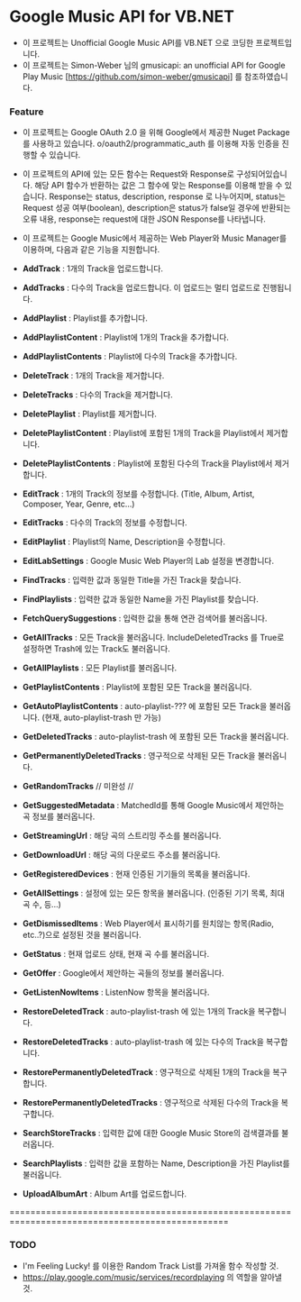 # Google Music API for VB.NET
- 이 프로젝트는 Unofficial Google Music API를 VB.NET 으로 코딩한 프로젝트입니다.
- 이 프로젝트는 Simon-Weber 님의 gmusicapi: an unofficial API for Google Play Music [https://github.com/simon-weber/gmusicapi] 를 참조하였습니다.

### Feature

- 이 프로젝트는 Google OAuth 2.0 을 위해 Google에서 제공한 Nuget Package를 사용하고 있습니다.
  o/oauth2/programmatic_auth 를 이용해 자동 인증을 진행할 수 있습니다.
  
- 이 프로젝트의 API에 있는 모든 함수는 Request와 Response로 구성되어있습니다.
  해당 API 함수가 반환하는 값은 그 함수에 맞는 Response를 이용해 받을 수 있습니다.
  Response는 status, description, response 로 나누어지며, 
  status는 Request 성공 여부(boolean), description은 status가 false일 경우에 반환되는 오류 내용, response는 request에 대한 JSON Response를 나타냅니다.

- 이 프로젝트는 Google Music에서 제공하는 Web Player와 Music Manager를 이용하며, 다음과 같은 기능을 지원합니다.
 - **AddTrack** : 1개의 Track을 업로드합니다.
 - **AddTracks** : 다수의 Track을 업로드합니다. 이 업로드는 멀티 업로드로 진행됩니다.
 - **AddPlaylist** : Playlist를 추가합니다.
 - **AddPlaylistContent** : Playlist에 1개의 Track을 추가합니다.
 - **AddPlaylistContents** : Playlist에 다수의 Track을 추가합니다.
 - **DeleteTrack** : 1개의 Track을 제거합니다.
 - **DeleteTracks** : 다수의 Track을 제거합니다.
 - **DeletePlaylist** : Playlist를 제거합니다.
 - **DeletePlaylistContent** : Playlist에 포함된 1개의 Track을 Playlist에서 제거합니다.
 - **DeletePlaylistContents** : Playlist에 포함된 다수의 Track을 Playlist에서 제거합니다.
 - **EditTrack** : 1개의 Track의 정보를 수정합니다. (Title, Album, Artist, Composer, Year, Genre, etc...)
 - **EditTracks** : 다수의 Track의 정보를 수정합니다.
 - **EditPlaylist** : Playlist의 Name, Description을 수정합니다.
 - **EditLabSettings** : Google Music Web Player의 Lab 설정을 변경합니다.
 - **FindTracks** : 입력한 값과 동일한 Title을 가진 Track을 찾습니다.
 - **FindPlaylists** : 입력한 값과 동일한 Name을 가진 Playlist를 찾습니다.
 - **FetchQuerySuggestions** : 입력한 값을 통해 연관 검색어를 불러옵니다.
 - **GetAllTracks** : 모든 Track을 불러옵니다. IncludeDeletedTracks 를 True로 설정하면 Trash에 있는 Track도 불러옵니다.
 - **GetAllPlaylists** : 모든 Playlist를 불러옵니다.
 - **GetPlaylistContents** : Playlist에 포함된 모든 Track을 불러옵니다.
 - **GetAutoPlaylistContents** : auto-playlist-??? 에 포함된 모든 Track을 불러옵니다. (현재, auto-playlist-trash 만 가능)
 - **GetDeletedTracks** : auto-playlist-trash 에 포함된 모든 Track을 불러옵니다.
 - **GetPermanentlyDeletedTracks** : 영구적으로 삭제된 모든 Track을 불러옵니다.
 - **GetRandomTracks** // 미완성 //
 - **GetSuggestedMetadata** : MatchedId를 통해 Google Music에서 제안하는 곡 정보를 불러옵니다.
 - **GetStreamingUrl** : 해당 곡의 스트리밍 주소를 불러옵니다.
 - **GetDownloadUrl** : 해당 곡의 다운로드 주소를 불러옵니다.
 - **GetRegisteredDevices** : 현재 인증된 기기들의 목록을 불러옵니다.
 - **GetAllSettings** : 설정에 있는 모든 항목을 불러옵니다. (인증된 기기 목록, 최대 곡 수, 등...)
 - **GetDismissedItems** : Web Player에서 표시하기를 원치않는 항목(Radio, etc..?)으로 설정된 것을 불러옵니다.
 - **GetStatus** : 현재 업로드 상태, 현재 곡 수를 불러옵니다.
 - **GetOffer** : Google에서 제안하는 곡들의 정보를 불러옵니다.
 - **GetListenNowItems** : ListenNow 항목을 불러옵니다.
 - **RestoreDeletedTrack** : auto-playlist-trash 에 있는 1개의 Track을 복구합니다.
 - **RestoreDeletedTracks** : auto-playlist-trash 에 있는 다수의 Track을 복구합니다.
 - **RestorePermanentlyDeletedTrack** : 영구적으로 삭제된 1개의 Track을 복구합니다.
 - **RestorePermanentlyDeletedTracks** : 영구적으로 삭제된 다수의 Track을 복구합니다.
 - **SearchStoreTracks** : 입력한 값에 대한 Google Music Store의 검색결과를 불러옵니다.
 - **SearchPlaylists** : 입력한 값을 포함하는 Name, Description을 가진 Playlist를 불러옵니다.
 - **UploadAlbumArt** : Album Art를 업로드합니다.
 
================================================================================================
### TODO
- I'm Feeling Lucky! 를 이용한 Random Track List를 가져올 함수 작성할 것.
- https://play.google.com/music/services/recordplaying 의 역할을 알아낼 것.
